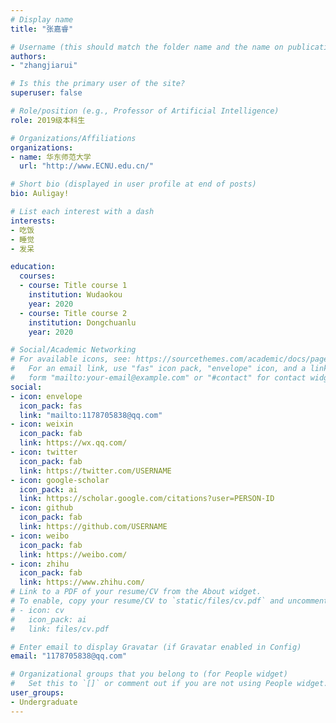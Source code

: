 ```yaml
---
# Display name
title: "张嘉睿"

# Username (this should match the folder name and the name on publications)
authors:
- "zhangjiarui"

# Is this the primary user of the site?
superuser: false

# Role/position (e.g., Professor of Artificial Intelligence)
role: 2019级本科生

# Organizations/Affiliations
organizations:
- name: 华东师范大学
  url: "http://www.ECNU.edu.cn/"

# Short bio (displayed in user profile at end of posts)
bio: Auligay!

# List each interest with a dash
interests:
- 吃饭
- 睡觉
- 发呆

education:
  courses:
  - course: Title course 1
    institution: Wudaokou
    year: 2020
  - course: Title course 2
    institution: Dongchuanlu
    year: 2020

# Social/Academic Networking
# For available icons, see: https://sourcethemes.com/academic/docs/page-builder/#icons
#   For an email link, use "fas" icon pack, "envelope" icon, and a link in the
#   form "mailto:your-email@example.com" or "#contact" for contact widget.
social:
- icon: envelope
  icon_pack: fas
  link: "mailto:1178705838@qq.com"
- icon: weixin
  icon_pack: fab
  link: https://wx.qq.com/
- icon: twitter
  icon_pack: fab
  link: https://twitter.com/USERNAME
- icon: google-scholar
  icon_pack: ai
  link: https://scholar.google.com/citations?user=PERSON-ID
- icon: github
  icon_pack: fab
  link: https://github.com/USERNAME
- icon: weibo
  icon_pack: fab
  link: https://weibo.com/
- icon: zhihu
  icon_pack: fab
  link: https://www.zhihu.com/
# Link to a PDF of your resume/CV from the About widget.
# To enable, copy your resume/CV to `static/files/cv.pdf` and uncomment the lines below.
# - icon: cv
#   icon_pack: ai
#   link: files/cv.pdf

# Enter email to display Gravatar (if Gravatar enabled in Config)
email: "1178705838@qq.com"

# Organizational groups that you belong to (for People widget)
#   Set this to `[]` or comment out if you are not using People widget.
user_groups:
- Undergraduate
---
```

